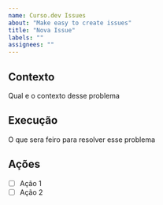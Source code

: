 ```yaml
---
name: Curso.dev Issues
about: "Make easy to create issues"
title: "Nova Issue"
labels: ""
assignees: ""
---
```


## Contexto

Qual e o contexto desse problema

## Execução

O que sera feiro para resolver esse problema

## Ações

- [ ] Ação 1
- [ ] Ação 2
